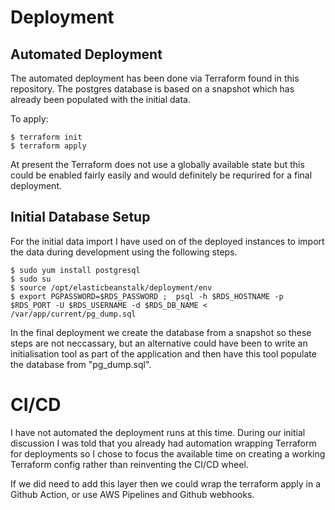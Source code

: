 # Deployment

## Automated Deployment

The automated deployment has been done via Terraform found in this repository. The postgres database is based on a snapshot which has already been populated with the initial data.

To apply:

```
$ terraform init
$ terraform apply
```

At present the Terraform does not use a globally available state but this could be enabled fairly easily and would definitely be requrired for a final deployment.

## Initial Database Setup

For the initial data import I have used on of the deployed instances to import the data during development using the following steps.

```
$ sudo yum install postgresql
$ sudo su
$ source /opt/elasticbeanstalk/deployment/env
$ export PGPASSWORD=$RDS_PASSWORD ;  psql -h $RDS_HOSTNAME -p $RDS_PORT -U $RDS_USERNAME -d $RDS_DB_NAME < /var/app/current/pg_dump.sql
```

In the final deployment we create the database from a snapshot so these steps are not neccassary, but an alternative could have been to write an initialisation tool as part of the application and then have this tool populate the database from "pg_dump.sql".

# CI/CD

I have not automated the deployment runs at this time. During our initial discussion I was told that you already had automation wrapping Terraform for deployments so I chose to focus the available time on creating a working Terraform config rather than reinventing the CI/CD wheel.

If we did need to add this layer then we could wrap the terraform apply in a Github Action, or use AWS Pipelines and Github webhooks.
